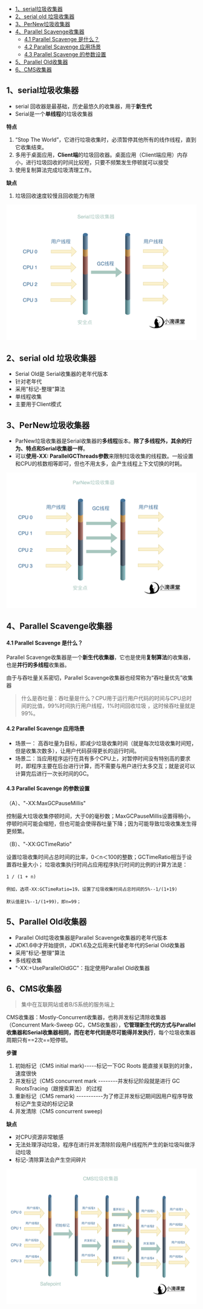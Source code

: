 - [1、serial垃圾收集器](#1-serial-----)
- [2、serial old 垃圾收集器](#2-serial-old------)
- [3、PerNew垃圾收集器](#3-pernew-----)
- [4、Parallel Scavenge收集器](#4-parallel-scavenge---)
    + [4.1 Parallel Scavenge 是什么？](#41-parallel-scavenge-----)
    + [4.2 Parallel Scavenge 应用场景](#42-parallel-scavenge-----)
    + [4.3 Parallel Scavenge 的参数设置](#43-parallel-scavenge------)
- [5、Parallel Old收集器](#5-parallel-old---)
- [6、CMS收集器](#6-cms---)

## 1、serial垃圾收集器
- serial 回收器是最基础，历史最悠久的收集器，用于**新生代**
- Serial是一个**单线程**的垃圾收集器

**特点**

1. “Stop The World”，它进行垃圾收集时，必须暂停其他所有的线作线程，直到它收集结束。
2. 多用于桌面应用，**Client端**的垃圾回收器。桌面应用（Client端应用）内存小，进行垃圾回收的时间比较短，只要不频繁发生停顿就可以接受
3. 使用复制算法完成垃圾清理工作。

**缺点**

1. 垃圾回收速度较慢且回收能力有限

![serial垃圾收集器](https://github.com/xujiangchen/Java-Study-Notes/blob/main/JVM/asset/serial%E5%9E%83%E5%9C%BE%E6%94%B6%E9%9B%86%E5%99%A8.jpg)

## 2、serial old 垃圾收集器
- Serial Old是 Serial收集器的老年代版本
- 针对老年代
- 采用"标记-整理"算法
- 单线程收集
- 主要用于Client模式

## 3、PerNew垃圾收集器
-  ParNew垃圾收集器是Serial收集器的**多线程**版本。**除了多线程外，其余的行为、特点和Serial收集器一样**。
- 可以**使用-XX: ParallelGCThreads参数**来限制垃圾收集的线程数。一般设置和CPU的核数相等即可，但也不用太多，会产生线程上下文切换的时耗。

![PerNew垃圾收集器](https://github.com/xujiangchen/Java-Study-Notes/blob/main/JVM/asset/parnew%E5%9E%83%E5%9C%BE%E6%94%B6%E9%9B%86%E5%99%A8.jpg)

## 4、Parallel Scavenge收集器

#### 4.1 Parallel Scavenge 是什么？
Parallel Scavenge收集器是一个**新生代收集器**，它也是使用**复制算法**的收集器，也是**并行的多线程**收集器。

由于与吞吐量关系密切，Parallel Scavenge收集器也经常称为“吞吐量优先”收集器

> 什么是吞吐量：吞吐量是什么？CPU用于运行用户代码的时间与CPU总时间的比值，99%时间执行用户线程，1%时间回收垃圾 ，这时候吞吐量就是99%。

#### 4.2 Parallel Scavenge 应用场景
- 场景一： 高吞吐量为目标，即减少垃圾收集时间（就是每次垃圾收集时间短，但是收集次数多），让用户代码获得更长的运行时间。
- 场景二：当应用程序运行在具有多个CPU上，对暂停时间没有特别高的要求时，即程序主要在后台进行计算，而不需要与用户进行太多交互；就是说可以计算完后进行一次长时间的GC。

#### 4.3 Parallel Scavenge 的参数设置

（A）、"-XX:MaxGCPauseMillis"

控制最大垃圾收集停顿时间，大于0的毫秒数；MaxGCPauseMillis设置得稍小，停顿时间可能会缩短，但也可能会使得吞吐量下降；因为可能导致垃圾收集发生得更频繁。

（B）、"-XX:GCTimeRatio"

设置垃圾收集时间占总时间的比率，0＜n＜100的整数；GCTimeRatio相当于设置吞吐量大小； 垃圾收集执行时间占应用程序执行时间的比例的计算方法是： 

```
1 / (1 + n)

例如，选项-XX:GCTimeRatio=19，设置了垃圾收集时间占总时间的5%--1/(1+19)

默认值是1%--1/(1+99)，即n=99；
```

## 5、Parallel Old收集器
- Parallel Old垃圾收集器是Parallel Scavenge收集器的老年代版本
- JDK1.6中才开始提供，JDK1.6及之后用来代替老年代的Serial Old收集器
- 采用"标记-整理"算法
- 多线程收集
- "-XX:+UseParallelOldGC"：指定使用Parallel Old收集器

## 6、CMS收集器
> 集中在互联网站或者B/S系统的服务端上

CMS收集器：Mostly-Concurrent收集器，也称并发标记清除收集器（Concurrent Mark-Sweep GC，CMS收集器），**它管理新生代的方式与Parallel收集器和Serial收集器相同，而在老年代则是尽可能得并发执行**，每个垃圾收集器周期只有==2次==短停顿。

**步骤**
1. 初始标记（CMS initial mark)-----标记⼀下GC Roots 能直接关联到的对象，速度很快 
2. 并发标记（CMS concurrent mark --------并发标记阶段就是进行 GC RootsTracing（跟搜索算法） 的过程
3. 重新标记（CMS remark) -----------为了修正并发标记期间因⽤户程序导致标记产生变动的标记记录
4. 并发清除（CMS concurrent sweep)

**缺点**
- 对CPU资源非常敏感
- 无法处理浮动垃圾，程序在进行并发清除阶段⽤户线程所产生的新垃圾叫做浮动垃圾
- 标记-清除算法会产生空间碎片

![CMS收集器](https://github.com/xujiangchen/Java-Study-Notes/blob/main/JVM/asset/cms%E5%9E%83%E5%9C%BE%E6%94%B6%E9%9B%86%E5%99%A8.jpg)

